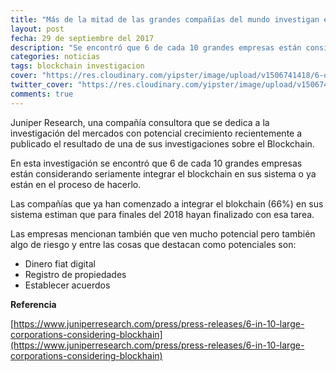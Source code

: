 ```yaml
---
title: "Más de la mitad de las grandes compañías del mundo investigan el potencial del Blockchain"
layout: post
fecha: 29 de septiembre del 2017
description: "Se encontró que 6 de cada 10 grandes empresas están considerando seriamente integrar el blockchain en sus sistema o ya están en el proceso de hacerlo."
categories: noticias
tags: blockchain investigacion
cover: "https://res.cloudinary.com/yipster/image/upload/v1506741418/6-of-10-companies-adopting-blockchain_pn3oe0.jpg"
twitter_cover: "https://res.cloudinary.com/yipster/image/upload/v1506741418/6-of-10-companies-adopting-blockchain_pn3oe0.jpg"
comments: true
---
```


Juniper Research, una compañía consultora que se dedica a la investigación del mercados con potencial crecimiento recientemente a publicado el resultado de una de sus investigaciones sobre el Blockchain.

En esta investigación se encontró que 6 de cada 10 grandes empresas están considerando seriamente integrar el blockchain en sus sistema o ya están en el proceso de hacerlo.

Las compañías que ya han comenzado a integrar el blokchain (66%) en sus sistema estiman que para finales del 2018 hayan finalizado con esa tarea.

Las empresas mencionan también que ven mucho potencial pero también algo de riesgo y entre las cosas que destacan como potenciales son:

- Dinero fiat digital
- Registro de propiedades
- Establecer acuerdos


**Referencia**

[https://www.juniperresearch.com/press/press-releases/6-in-10-large-corporations-considering-blockhain](https://www.juniperresearch.com/press/press-releases/6-in-10-large-corporations-considering-blockhain)

